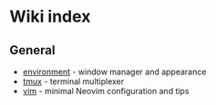 # Wiki index

## General
 - [environment](environment) - window manager and appearance
 - [tmux](tmux.md) - terminal multiplexer
 - [vim](vim.md) - minimal Neovim configuration and tips

